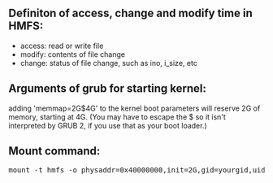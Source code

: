 <h2>Definiton of access, change and modify time in HMFS:</h2>
<ul>
	<li>access: read or write file</li>
	<li>modify: contents of file change</li>
	<li>change: status of file change, such as ino, i_size, etc</li>
</ul>
<h2>Arguments of grub for starting kernel:</h2>
adding 'memmap=2G$4G' to the kernel boot parameters will reserve 2G of memory, starting at 4G. (You may have to escape the $ so it isn't interpreted by GRUB 2, if you use that as your boot loader.)
<h2>Mount command:</h2>
<pre>mount -t hmfs -o physaddr=0x40000000,init=2G,gid=yourgid,uid=youruid none ~/mnt-hmfs</pre>

